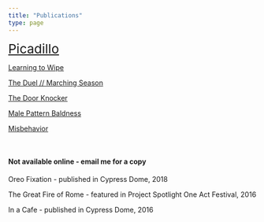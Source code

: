 ```yaml
---
title: "Publications"
type: page
---
```


<a href="https://www.thedreadmachine.com/picadillo/" target="_blank" style="font-size:26px;">Picadillo</a>

<a href="https://thefuriousgazelle.com/2021/09/13/learning-to-wipe-by-christopher-luis-jorge/" target="_blank">Learning to Wipe</a>

<a href="https://www.stoneboatwi.com/issue-11-1/luis-jorge" target="_blank">The Duel // Marching Season</a>

<a href="https://decodedpride.com/decoded-pride-issue-2-stories-being-released-now-and-throughout-pride/" target="_blank">The Door Knocker</a>

<a href="https://open.spotify.com/episode/35WusbrFfrIYccceEdxd44" target="_blank">Male Pattern Baldness</a>

<a href="https://www.acentosreview.com/august2019/misbehavior-by-christopher.html" target="_blank">Misbehavior</a>

&nbsp;

#### Not available online - email me for a copy

Oreo Fixation - published in Cypress Dome, 2018

The Great Fire of Rome - featured in Project Spotlight One Act Festival, 2016

In a Cafe - published in Cypress Dome, 2016

